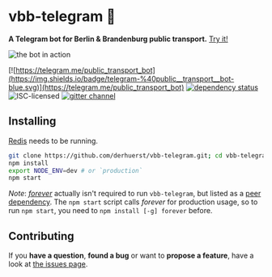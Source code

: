 # vbb-telegram 💬

**A Telegram bot for Berlin & Brandenburg public transport.** [Try it!](https://telegram.me/public_transport_bot)

![the bot in action](screenshot.png)

[![https://telegram.me/public_transport_bot](https://img.shields.io/badge/telegram-%40public__transport__bot-blue.svg)](https://telegram.me/public_transport_bot)
[![dependency status](https://img.shields.io/david/derhuerst/vbb-telegram.svg)](https://david-dm.org/derhuerst/vbb-telegram)
![ISC-licensed](https://img.shields.io/github/license/derhuerst/vbb-telegram.svg)
[![gitter channel](https://badges.gitter.im/derhuerst/vbb-rest.svg)](https://gitter.im/derhuerst/vbb-rest)


## Installing

[Redis](http://redis.io/) needs to be running.

```bash
git clone https://github.com/derhuerst/vbb-telegram.git; cd vbb-telegram
npm install
export NODE_ENV=dev # or `production`
npm start
```

*Note*: [*forever*](https://github.com/foreverjs/forever#readme) actually isn't  required to run `vbb-telegram`, but listed as a [peer dependency](https://docs.npmjs.com/files/package.json#peerdependencies). The `npm start` script calls *forever* for production usage, so to run `npm start`, you need to `npm install [-g] forever` before.


## Contributing

If you **have a question**, **found a bug** or want to **propose a feature**, have a look at [the issues page](https://github.com/derhuerst/vbb-telegram/issues).
